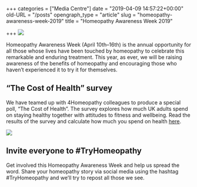 +++
categories = ["Media Centre"]
date = "2019-04-09 14:57:22+00:00"
old-URL = "/posts"
opengraph_type = "article"
slug = "homeopathy-awareness-week-2019"
title = "Homeopathy Awareness Week 2019"

+++
![](https://res.cloudinary.com/homeopathyuk/v1558706519/bha/42-PERCENT-HOMEOPATHY-INFOGRAPHIC_t0pkz4.jpg)

Homeopathy Awareness Week (April 10th–16th) is the annual opportunity for all those whose lives have been touched by homeopathy to celebrate this remarkable and enduring treatment. This year, as ever, we will be raising awareness of the benefits of homeopathy and encouraging those who haven’t experienced it to try it for themselves.

## “The Cost of Health” survey

We have teamed up with 4Homeopathy colleagues to produce a special poll, “The Cost of Health”. The survey explores how much UK adults spend on staying healthy together with attitudes to fitness and wellbeing. Read the results of the survey and calculate how much you spend on health [here](http://findahomeopath.org/).

![](https://res.cloudinary.com/homeopathyuk/v1558706519/bha/11-PERCENT-HOMEOPATHY-INFOGRAPHIC_qhequi.jpg)

## Invite everyone to #TryHomeopathy

Get involved this Homeopathy Awareness Week and help us spread the word. Share your homeopathy story via social media using the hashtag #TryHomeopathy and we’ll try to repost all those we see.

